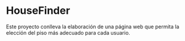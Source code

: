 # HouseFinder

Este proyecto conlleva la elaboración de una página web que permita la elección del piso más adecuado para cada usuario. 